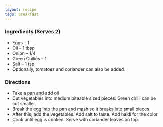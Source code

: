 ```yaml
---
layout: recipe
tags: breakfast
---
```


### Ingredients (Serves 2)

- Eggs – 1
- Oil – 1 tbsp
- Onion – 1/4
- Green Chilies – 1
- Salt – 1 tsp
- Optionally, tomatoes and coriander can also be added.

### Directions

- Take a pan and add oil
- Cut vegetables into medium biteable sized pieces. Green chilli can be cut smaller.
- Break the egg into the pan and mash so it breaks into small pieces
- After this, add the vegetables. Add salt to taste. Add haldi for the color
- Cook until egg is cooked. Serve with coriander leaves on top.
